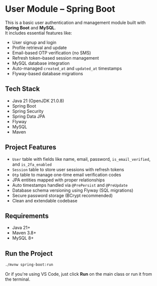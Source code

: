 # User Module – Spring Boot

This is a basic user authentication and management module built with **Spring Boot** and **MySQL**.  
It includes essential features like:

- User signup and login
- Profile retrieval and update
- Email-based OTP verification (no SMS)
- Refresh token–based session management
- MySQL database integration
- Auto-managed `created_at` and `updated_at` timestamps
- Flyway-based database migrations

## Tech Stack

- Java 21 (OpenJDK 21.0.8)
- Spring Boot
- Spring Security
- Spring Data JPA
- Flyway
- MySQL
- Maven

## Project Features

- `User` table with fields like name, email, password, `is_email_verified`, and `is_2fa_enabled`
- `Session` table to store user sessions with refresh tokens
- `Otp` table to manage one-time email verification codes
- JPA entities mapped with proper relationships
- Auto timestamps handled via `@PrePersist` and `@PreUpdate`
- Database schema versioning using Flyway (SQL migrations)
- Secure password storage (BCrypt recommended)
- Clean and extendable codebase

## Requirements

- Java 21+
- Maven 3.8+
- MySQL 8+

## Run the Project

```bash
./mvnw spring-boot:run
```

Or if you're using VS Code, just click **Run** on the main class or run it from the terminal.
